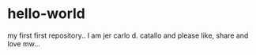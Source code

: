 # hello-world
my first first repository..
I am jer carlo d. catallo and please like, share and love mw...
